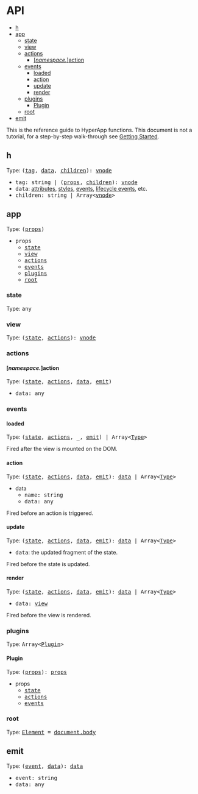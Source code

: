 # API

* [h](#h)
* [app](#app)
  * [state](#state)
  * [view](#view)
  * [actions](#actions)
    * [[_namespace._]action](#actions-action)
  * [events](#events)
    * [loaded](#events-loaded)
    * [action](#events-action)
    * [update](#events-update)
    * [render](#events-render)
  * [plugins](#plugins)
    * [Plugin](#plugins-plugin)
  * [root](#root)
* [emit](#emit)

This is the reference guide to HyperApp functions. This document is not a tutorial, for a step-by-step walk-through see [Getting Started](/docs/getting-started.md).


## <a name="h"></a> h

Type: <samp>([tag](#h-tag), [data](#h-data), [children](#h-children)): [vnode]</samp>

[vnode]: /docs/virtual-nodes.md

* <a name="h-tag"></a><samp>tag: string | ([props](#h-data), [children](#h-children)): [vnode]</samp>
* <a name="h-data"></a><samp>data</samp>: [attributes](https://developer.mozilla.org/en-US/docs/Web/HTML/Attributes), [styles](https://developer.mozilla.org/en-US/docs/Web/CSS/Reference), [events](https://developer.mozilla.org/en-US/docs/Web/API/GlobalEventHandlers), [lifecycle events](/docs/lifecycle-events.md), etc.
* <a name="h-children"></a><samp>children: string | Array\<[vnode]\>

## <a name="app"></a>app

Type: <samp>([props](#app-props))</samp>

* <a name="app-props"></a> <samp>props</samp>
  * <samp>[state](#state)</samp>
  * <samp>[view](#view)</samp>
  * <samp>[actions](#actions)</samp>
  * <samp>[events](#events)</samp>
  * <samp>[plugins](#plugins)</samp>
  * <samp>[root](#root)</samp>

<a name="app-props"></a>

### <a name="state"></a>state

Type: <samp>any</samp>

### <a name="view"></a>view

Type: <samp>([state](#state), [actions](#actions)): [vnode]</samp>

### <a name="actions"></a>actions
#### <a name="actions-action"></a>[_namespace._]action

Type: <samp>([state](#state), [actions](#actions), [data](#actions-data), [emit](#emit))</samp>

* <a name="actions-data"></a> <samp>data: any</samp>

### <a name="events"></a>events
#### <a name="events-loaded"></a>loaded

Type: <samp>([state](#state), [actions](#actions), _, [emit](#emit)) | Array\<[Type](#events-loaded)\></samp>

Fired after the view is mounted on the DOM.

#### <a name="events-action"></a>action

Type: <samp>([state](#state), [actions](#actions), [data](#events-action-data), [emit](#emit)): [data](#events-action-data) | Array\<[Type](#events-action)\></samp>

* <a name="events-action-data"></a>data
  * <samp>name: string</samp>
  * <samp>data: any</samp>

Fired before an action is triggered.

#### <a name="events-update"></a>update

Type: <samp>([state](#state), [actions](#actions), [data](#events-update-data), [emit](#emit)): [data](#events-update-data) | Array\<[Type](#events-update)\></samp>

* <a name="events-update-data"></a><samp>data</samp>: the updated fragment of the state.

Fired before the state is updated.

#### <a name="events-render"></a>render

Type: <samp>([state](#state), [actions](#actions), [data](#events-render-data), [emit](#emit)): [data](#events-render-data) | Array\<[Type](#events-render)\></samp>

* <a name="events-render-data"></a><samp>data: [view](#view)</samp>

Fired before the view is rendered.

### <a name="plugins"></a>plugins

Type: <samp>Array\<[Plugin](#plugins-plugin)\></samp>

#### <a name="plugins-plugin"></a>Plugin

Type: <samp>([props](#app-props)): [props](#plugin-props)</samp>

* <a name="plugin-props"></a>props
  * <samp>[state](#state)</samp>
  * <samp>[actions](#actions)</samp>
  * <samp>[events](#events)</samp>

### <a name="root"></a>root

Type: <samp>[Element](https://developer.mozilla.org/en-US/docs/Web/API/Element) = [document.body](https://developer.mozilla.org/en-US/docs/Web/API/Document/body)</samp>

## <a name="emit"></a>emit

Type: <samp>([event](#emit-event), [data](#emit-data)): [data](#emit-data)</samp>

* <a name="emit-event"></a><samp>event: string</samp>
* <a name="emit-data"></a><samp>data: any</samp>
